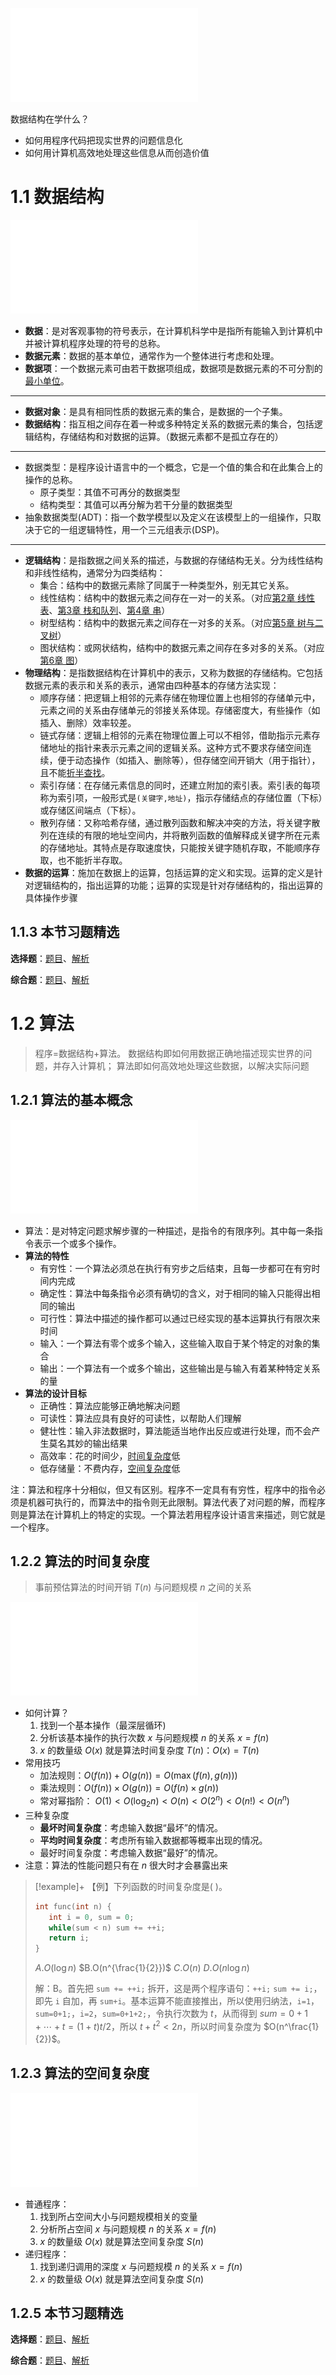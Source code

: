 
![_开篇_数据结构在学什么.pdf](附件/01.1.0_开篇_数据结构在学什么.pdf)

数据结构在学什么？
- 如何用程序代码把现实世界的问题信息化
- 如何用计算机高效地处理这些信息从而创造价值
# 1.1 数据结构

![数据结构的基本概念.pdf](附件/02.1.1_数据结构的基本概念.pdf)

* **数据**：是对客观事物的符号表示，在计算机科学中是指所有能输入到计算机中并被计算机程序处理的符号的总称。
* **数据元素**：数据的基本单位，通常作为一个整体进行考虑和处理。
* **数据项**：一个数据元素可由若干数据项组成，数据项是数据元素的不可分割的<u>最小单位</u>。
---
* **数据对象**：是具有相同性质的数据元素的集合，是数据的一个子集。
* **数据结构**：指互相之间存在着一种或多种特定关系的数据元素的集合，包括逻辑结构，存储结构和对数据的运算。（数据元素都不是孤立存在的）
---
* 数据类型：是程序设计语言中的一个概念，它是一个值的集合和在此集合上的操作的总称。
	* 原子类型：其值不可再分的数据类型
	* 结构类型：其值可以再分解为若干分量的数据类型
* 抽象数据类型(ADT)：指一个数学模型以及定义在该模型上的一组操作，只取决于它的一组逻辑特性，用一个三元组表示(DSP)。
---
* **逻辑结构**：是指数据之间关系的描述，与数据的存储结构无关。分为线性结构和非线性结构，通常分为四类结构：
	* 集合：结构中的数据元素除了同属于一种类型外，别无其它关系。
	* 线性结构：结构中的数据元素之间存在一对一的关系。（对应[第2章 线性表](第2章%20线性表.md)、[第3章 栈和队列](第3章%20栈和队列.md)、[第4章 串](第4章%20串.md)）
	* 树型结构：结构中的数据元素之间存在一对多的关系。（对应[第5章 树与二叉树](第5章%20树与二叉树.md)）
	* 图状结构：或网状结构，结构中的数据元素之间存在多对多的关系。（对应[第6章 图](第6章%20图.md)）
* **物理结构**：是指数据结构在计算机中的表示，又称为数据的存储结构。它包括数据元素的表示和关系的表示，通常由四种基本的存储方法实现：
	* 顺序存储：把逻辑上相邻的元素存储在物理位置上也相邻的存储单元中，元素之间的关系由存储单元的邻接关系体现。存储密度大，有些操作（如插入、删除）效率较差。
	* 链式存储：逻辑上相邻的元素在物理位置上可以不相邻，借助指示元素存储地址的指针来表示元素之间的逻辑关系。这种方式不要求存储空间连续，便于动态操作（如插入、删除等），但存储空间开销大（用于指针），且不能[折半查找](第7章%20查找.md#7.2.2.%20折半查找)。
	* 索引存储：在存储元素信息的同时，还建立附加的索引表。索引表的每项称为索引项，一般形式是`(关键字,地址)`，指示存储结点的存储位置（下标）或存储区间端点（下标）。
	* 散列存储：又称哈希存储，通过散列函数和解决冲突的方法，将关键字散列在连续的有限的地址空间内，并将散列函数的值解释成关键字所在元素的存储地址。其特点是存取速度快，只能按关键字随机存取，不能顺序存取，也不能折半存取。
* **数据的运算**：施加在数据上的运算，包括运算的定义和实现。运算的定义是针对逻辑结构的，指出运算的功能；运算的实现是针对存储结构的，指出运算的具体操作步骤

## 1.1.3 本节习题精选

**选择题**：[题目](王道数据结构.pdf#page=16&selection=450,0,455,1)、[解析](王道数据结构.pdf#page=17&selection=123,0,129,1)

**综合题**：[题目](王道数据结构.pdf#page=17&selection=56,0,61,2)、[解析](王道数据结构.pdf#page=17&selection=505,0,511,2)

# 1.2 算法

> 程序=数据结构+算法。
> 	数据结构即如何用数据正确地描述现实世界的问题，并存入计算机；
> 	算法即如何高效地处理这些数据，以解决实际问题

## 1.2.1 算法的基本概念


![算法的基本概念.pdf](附件/01.1.2_1_算法的基本概念.pdf)

* 算法：是对特定问题求解步骤的一种描述，是指令的有限序列。其中每一条指令表示一个或多个操作。
* **算法的特性**
	* 有穷性：一个算法必须总在执行有穷步之后结束，且每一步都可在有穷时间内完成
	* 确定性：算法中每条指令必须有确切的含义，对于相同的输入只能得出相同的输出
	* 可行性：算法中描述的操作都可以通过已经实现的基本运算执行有限次来时间
	* 输入：一个算法有零个或多个输入，这些输入取自于某个特定的对象的集合
	* 输出：一个算法有一个或多个输出，这些输出是与输入有着某种特定关系的量
* **算法的设计目标**
	* 正确性：算法应能够正确地解决问题
	* 可读性：算法应具有良好的可读性，以帮助人们理解
	* 健壮性：输入非法数据时，算法能适当地作出反应或进行处理，而不会产生莫名其妙的输出结果
	* 高效率：花的时间少，[时间复杂度](#1.2.2%20算法的时间复杂度)低
	* 低存储量：不费内存，[空间复杂度](#1.2.3%20算法的空间复杂度)低

注：算法和程序十分相似，但又有区别。程序不一定具有有穷性，程序中的指令必须是机器可执行的，而算法中的指令则无此限制。算法代表了对问题的解，而程序则是算法在计算机上的特定的实现。一个算法若用程序设计语言来描述，则它就是一个程序。

## 1.2.2 算法的时间复杂度

> 事前预估算法的时间开销 $T(n)$ 与问题规模 $n$ 之间的关系

![算法的时间复杂度.pdf](附件/02.1.2_2_算法的时间复杂度.pdf)
* 如何计算？
	1. 找到一个基本操作（最深层循环)
	2. 分析该基本操作的执行次数 $x$ 与问题规模 $n$ 的关系 $x=f(n)$
	3. $x$ 的数量级 $O(x)$ 就是算法时间复杂度 $T(n)$：$O(x)=T(n)$
* 常用技巧
	* 加法规则：$O(f(n)) + O(g(n)) = O(\max(f(n),g(n)))$
	* 乘法规则：$O(f(n))×O(g(n))=O(f(n)×g(n))$
	* 常对幂指阶： $O(1)<O(\log_{2}n)<O(n)<O(2^{n})<O(n!)<O(n^{n})$ 
* 三种复杂度
	* **最坏时间复杂度**：考虑输入数据“最坏”的情况。
	* **平均时间复杂度**：考虑所有输入数据都等概率出现的情况。
	* 最好时间复杂度：考虑输入数据“最好”的情况。
* 注意：算法的性能问题只有在 $n$ 很大时才会暴露出来

>[!example]+ 【例】下列函数的时间复杂度是(     )。
>```c
>int func(int n) {
>    int i = 0, sum = 0;
>    while(sum < n) sum += ++i;
>    return i;
>}
>```
>$A.O(\log n)$
>$B.O(n^{\frac{1}{2}})$
>$C.O(n)$
>$D.O(n\log n)$
>
>解：B。首先把 `sum += ++i;` 拆开，这是两个程序语句：`++i;` `sum += i;`，即先 `i` 自加，再 `sum+i`。基本运算不能直接推出，所以使用归纳法，`i=1`，`sum=0+1;`，`i=2`，`sum=0+1+2;`，令执行次数为 $t$，从而得到 $sum=0+1+\cdots+t=(1+t)t/2$，所以 $t+t^{2}<2n$，所以时间复杂度为 $O(n^\frac{1}{2})$。

## 1.2.3 算法的空间复杂度

![算法的空间复杂度.pdf](附件/03.1.2_3_算法的空间复杂度.pdf)

* 普通程序：
	1. 找到所占空间大小与问题规模相关的变量
	2. 分析所占空间 $x$ 与问题规模 $n$ 的关系 $x=f(n)$
	3. $x$ 的数量级 $O(x)$ 就是算法空间复杂度 $S(n)$
* 递归程序：
	1. 找到递归调用的深度 $x$ 与问题规模 $n$ 的关系 $x=f(n)$
	2. $x$ 的数量级 $O(x)$ 就是算法空间复杂度 $S(n)$

## 1.2.5 本节习题精选

**选择题**：[题目](王道数据结构.pdf#page=19&selection=530,0,533,1)、[解析](王道数据结构.pdf#page=21&selection=242,0,247,1)

**综合题**：[题目](王道数据结构.pdf#page=21&selection=89,0,93,2)、[解析](王道数据结构.pdf#page=22&selection=757,0,762,2)
